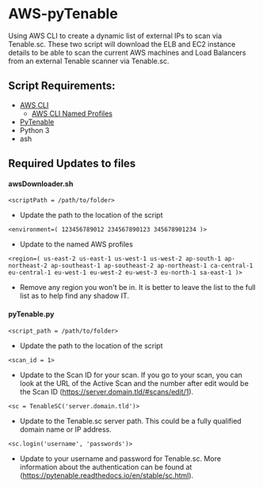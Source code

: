 # AWS-pyTenable
Using AWS CLI to create a dynamic list of external IPs to scan via Tenable.sc.  These two script will download the ELB and EC2 instance details to be able to scan the current AWS machines and Load Balancers from an external Tenable scanner via Tenable.sc.

## Script Requirements:
- [AWS CLI](https://docs.aws.amazon.com/cli/latest/userguide/cli-chap-install.html)
  - [AWS CLI Named Profiles](https://docs.aws.amazon.com/cli/latest/userguide/cli-configure-profiles.html)
- [PyTenable](https://pytenable.readthedocs.io/en/stable/)
- Python 3
- ash

## Required Updates to files
#### awsDownloader.sh
`<scriptPath = /path/to/folder>`
- Update the path to the location of the script

`<environment=(
123456789012
234567890123
345678901234
)>`
- Update to the named AWS profiles

`<region=(
us-east-2
us-east-1
us-west-1
us-west-2
ap-south-1
ap-northeast-2
ap-southeast-1
ap-southeast-2
ap-northeast-1
ca-central-1
eu-central-1
eu-west-1
eu-west-2
eu-west-3
eu-north-1
sa-east-1
)>`
- Remove any region you won't be in.  It is better to leave the list to the full list as to help find any shadow IT.


#### pyTenable.py
`<script_path = /path/to/folder>`
- Update the path to the location of the script

`<scan_id = 1>`
- Update to the Scan ID for your scan.  If you go to your scan, you can look at the URL of the Active Scan and the number after edit would be the Scan ID (https://server.domain.tld/#scans/edit/1).

`<sc = TenableSC('server.domain.tld')>`
- Update to the Tenable.sc server path.  This could be a fully qualified domain name or IP address.

`<sc.login('username', 'passwords')>`
- Update to your username and password for Tenable.sc.  More information about the authentication can be found at (https://pytenable.readthedocs.io/en/stable/sc.html).
